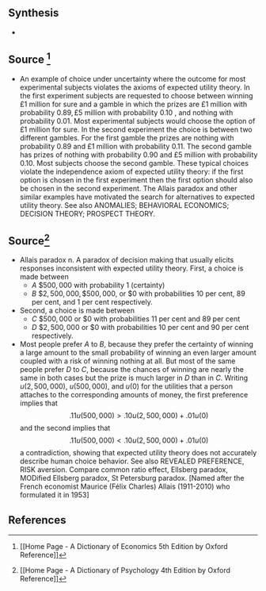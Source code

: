 ## Synthesis
- 
## Source [^1]
- An example of choice under uncertainty where the outcome for most experimental subjects violates the axioms of expected utility theory. In the first experiment subjects are requested to choose between winning $£ 1$ million for sure and a gamble in which the prizes are $£ 1$ million with probability $0.89, £ 5$ million with probability 0.10 , and nothing with probability 0.01. Most experimental subjects would choose the option of $£ 1$ million for sure. In the second experiment the choice is between two different gambles. For the first gamble the prizes are nothing with probability 0.89 and $£ 1$ million with probability 0.11. The second gamble has prizes of nothing with probability 0.90 and $£ 5$ million with probability 0.10. Most subjects choose the second gamble. These typical choices violate the independence axiom of expected utility theory: if the first option is chosen in the first experiment then the first option should also be chosen in the second experiment. The Allais paradox and other similar examples have motivated the search for alternatives to expected utility theory. See also ANOMALIES; BEHAVIORAL ECONOMICS; DECISION THEORY; PROSPECT THEORY.
## Source[^2]
- Allais paradox n. A paradox of decision making that usually elicits responses inconsistent with expected utility theory. First, a choice is made between
	- $A~ \$ 500,000$ with probability 1 (certainty)
	- $B~ \$ 2,500,000, \$ 500,000$, or $\$ 0$ with probabilities 10 per cent, 89 per cent, and 1 per cent respectively.
- Second, a choice is made between
	- $C ~\$ 500,000$ or $\$ 0$ with probabilities 11 per cent and 89 per cent
	- $D~ \$ 2,500,000$ or $\$ 0$ with probabilities 10 per cent and 90 per cent respectively.
- Most people prefer $A$ to $B$, because they prefer the certainty of winning a large amount to the small probability of winning an even larger amount coupled with a risk of winning nothing at all. But most of the same people prefer $D$ to $C$, because the chances of winning are nearly the same in both cases but the prize is much larger in $D$ than in $C$. Writing $u(2,500,000)$, $u(500,000)$, and $u(0)$ for the utilities that a person attaches to the corresponding amounts of money, the first preference implies that$$.11 u(500,000)>.10 u(2,500,000)+.01 u(0)$$and the second implies that$$.11 u(500,000)<.10 u(2,500,000)+.01 u(0)$$a contradiction, showing that expected utility theory does not accurately describe human choice behavior. See also REVEALED PREFERENCE, RISK aversion. Compare common ratio effect, Ellsberg paradox, MODified Ellsberg paradox, St Petersburg paradox. \[Named after the French economist Maurice (Félix Charles) Allais (1911-2010) who formulated it in 1953]
## References

[^1]: [[Home Page - A Dictionary of Economics 5th Edition by Oxford Reference]]
[^2]: [[Home Page - A Dictionary of Psychology 4th Edition by Oxford Reference]]